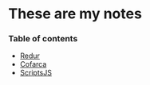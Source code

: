# These are my notes 

### Table of contents
- [Redur](./redur.md)
- [Cofarca](./cofarca.md)
- [ScriptsJS](./scripts.md)
